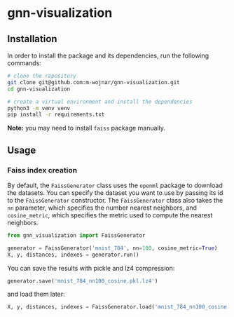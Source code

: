 # gnn-visualization

## Installation

In order to install the package and its dependencies, run the following commands:

```bash
# clone the repository
git clone git@github.com:m-wojnar/gnn-visualization.git
cd gnn-visualization

# create a virtual environment and install the dependencies
python3 -m venv venv
pip install -r requirements.txt
```

**Note:** you may need to install `faiss` package manually.

## Usage

### Faiss index creation

By default, the `FaissGenerator` class uses the `openml` package to download the datasets. You can specify the dataset
you want to use by passing its id to the `FaissGenerator` constructor. The `FaissGenerator` class also takes the
`nn` parameter, which specifies the number nearest neighbors, and `cosine_metric`, which specifies the metric used to
compute the nearest neighbors.

```python
from gnn_visualization import FaissGenerator

generator = FaissGenerator('mnist_784', nn=100, cosine_metric=True)
X, y, distances, indexes = generator.run()
```

You can save the results with pickle and lz4 compression:

```python
generator.save('mnist_784_nn100_cosine.pkl.lz4')
```

and load them later:

```python
X, y, distances, indexes = FaissGenerator.load('mnist_784_nn100_cosine.pkl.lz4')
```